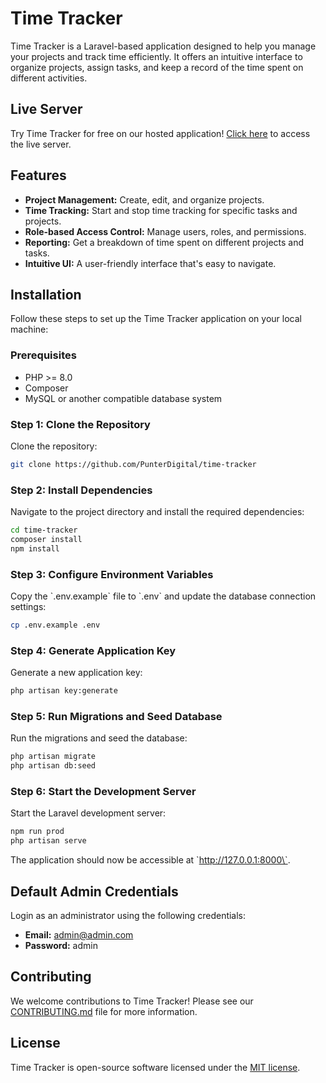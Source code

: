 # Time Tracker

Time Tracker is a Laravel-based application designed to help you manage your projects and track time efficiently. It offers an intuitive interface to organize projects, assign tasks, and keep a record of the time spent on different activities.

## Live Server

Try Time Tracker for free on our hosted application! [Click here](#your-hosted-link) to access the live server.

## Features

- **Project Management:** Create, edit, and organize projects.
- **Time Tracking:** Start and stop time tracking for specific tasks and projects.
- **Role-based Access Control:** Manage users, roles, and permissions.
- **Reporting:** Get a breakdown of time spent on different projects and tasks.
- **Intuitive UI:** A user-friendly interface that's easy to navigate.

## Installation

Follow these steps to set up the Time Tracker application on your local machine:

### Prerequisites

- PHP >= 8.0
- Composer
- MySQL or another compatible database system

### Step 1: Clone the Repository

Clone the repository:

```bash
git clone https://github.com/PunterDigital/time-tracker
```

### Step 2: Install Dependencies

Navigate to the project directory and install the required dependencies:

```bash
cd time-tracker
composer install
npm install
```

### Step 3: Configure Environment Variables

Copy the \`.env.example\` file to \`.env\` and update the database connection settings:

```bash
cp .env.example .env
```

### Step 4: Generate Application Key

Generate a new application key:

```bash
php artisan key:generate
```

### Step 5: Run Migrations and Seed Database

Run the migrations and seed the database:

```bash
php artisan migrate
php artisan db:seed
```

### Step 6: Start the Development Server

Start the Laravel development server:

```bash
npm run prod
php artisan serve
```

The application should now be accessible at \`http://127.0.0.1:8000\`.

## Default Admin Credentials

Login as an administrator using the following credentials:

- **Email:** admin@admin.com
- **Password:** admin

## Contributing

We welcome contributions to Time Tracker! Please see our [CONTRIBUTING.md](CONTRIBUTING.md) file for more information.

## License

Time Tracker is open-source software licensed under the [MIT license](LICENSE.md).
